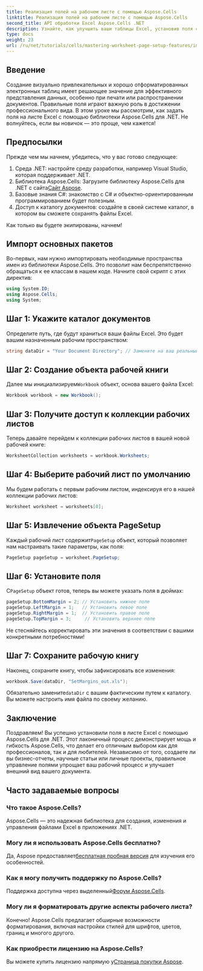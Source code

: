 ```yaml
---
title: Реализация полей на рабочем листе с помощью Aspose.Cells
linktitle: Реализация полей на рабочем листе с помощью Aspose.Cells
second_title: API обработки Excel Aspose.Cells .NET
description: Узнайте, как улучшить ваши таблицы Excel, установив поля с помощью библиотеки Aspose.Cells для .NET. Это пошаговое руководство упрощает процесс, делая вашу презентацию данных профессиональной и отточенной.
type: docs
weight: 23
url: /ru/net/tutorials/cells/mastering-worksheet-page-setup-features/implement-margins-in-worksheet/
---
```

## Введение

Создание визуально привлекательных и хорошо отформатированных электронных таблиц имеет решающее значение для эффективного представления данных, особенно при печати или распространении документов. Правильные поля играют важную роль в достижении профессионального вида. В этом уроке мы рассмотрим, как задать поля на листе Excel с помощью библиотеки Aspose.Cells для .NET. Не волнуйтесь, если вы новичок — это проще, чем кажется!

## Предпосылки

Прежде чем мы начнем, убедитесь, что у вас готово следующее:

1. Среда .NET: настройте среду разработки, например Visual Studio, которая поддерживает .NET.
2.  Библиотека Aspose.Cells: Загрузите библиотеку Aspose.Cells для .NET с сайта[Сайт Aspose](https://releases.aspose.com/cells/net/).
3. Базовые знания C#: знакомство с C# и объектно-ориентированным программированием будет полезным.
4. Доступ к каталогу документов: создайте в своей системе каталог, в котором вы сможете сохранять файлы Excel.

Как только вы будете экипированы, начнем!

## Импорт основных пакетов

Во-первых, нам нужно импортировать необходимые пространства имен из библиотеки Aspose.Cells. Это позволит нам беспрепятственно обращаться к ее классам в нашем коде. Начните свой скрипт с этих директив:

```csharp
using System.IO;
using Aspose.Cells;
using System;
```

## Шаг 1: Укажите каталог документов

Определите путь, где будут храниться ваши файлы Excel. Это будет вашим назначенным рабочим пространством:

```csharp
string dataDir = "Your Document Directory"; // Замените на ваш реальный путь
```

## Шаг 2: Создание объекта рабочей книги

 Далее мы инициализируем`Workbook` объект, основа вашего файла Excel:

```csharp
Workbook workbook = new Workbook();
```

## Шаг 3: Получите доступ к коллекции рабочих листов

Теперь давайте перейдем к коллекции рабочих листов в вашей новой рабочей книге:

```csharp
WorksheetCollection worksheets = workbook.Worksheets;
```

## Шаг 4: Выберите рабочий лист по умолчанию

Мы будем работать с первым рабочим листом, индексируя его в нашей коллекции рабочих листов:

```csharp
Worksheet worksheet = worksheets[0];
```

## Шаг 5: Извлечение объекта PageSetup

 Каждый рабочий лист содержит`PageSetup` объект, который позволяет нам настраивать такие параметры, как поля:

```csharp
PageSetup pageSetup = worksheet.PageSetup;
```

## Шаг 6: Установите поля

 С`PageSetup` объект готов, теперь вы можете указать поля в дюймах:

```csharp
pageSetup.BottomMargin = 2; // Установить нижнее поле
pageSetup.LeftMargin = 1;   // Установить левое поле
pageSetup.RightMargin = 1;  // Установить правое поле
pageSetup.TopMargin = 3;     // Установить верхнее поле
```

Не стесняйтесь корректировать эти значения в соответствии с вашими конкретными потребностями!

## Шаг 7: Сохраните рабочую книгу

Наконец, сохраните книгу, чтобы зафиксировать все изменения:

```csharp
workbook.Save(dataDir, "SetMargins_out.xls");
```

 Обязательно замените`dataDir` с вашим фактическим путем к каталогу. Вы можете настроить имя файла по своему желанию.

## Заключение

Поздравляем! Вы успешно установили поля в листе Excel с помощью Aspose.Cells для .NET. Этот лаконичный процесс демонстрирует мощь и гибкость Aspose.Cells, что делает его отличным выбором как для профессионалов, так и для любителей. Независимо от того, создаете ли вы бизнес-отчеты, научные статьи или личные проекты, правильное управление полями упрощает ваш рабочий процесс и улучшает внешний вид вашего документа.

## Часто задаваемые вопросы

### Что такое Aspose.Cells?  
Aspose.Cells — это надежная библиотека для создания, изменения и управления файлами Excel в приложениях .NET.

### Могу ли я использовать Aspose.Cells бесплатно?  
 Да, Aspose предоставляет[бесплатная пробная версия](https://releases.aspose.com/) для изучения его особенностей.

### Как я могу получить поддержку по Aspose.Cells?  
 Поддержка доступна через выделенный[Форум Aspose.Cells](https://forum.aspose.com/c/cells/9).

### Могу ли я форматировать другие аспекты рабочего листа?  
Конечно! Aspose.Cells предлагает обширные возможности форматирования, включая настройки стилей для шрифтов, цветов, границ и многого другого.

### Как приобрести лицензию на Aspose.Cells?  
 Вы можете купить лицензию напрямую у[Страница покупки Aspose](https://purchase.aspose.com/buy).
